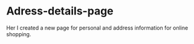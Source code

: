 # Adress-details-page
Her I created a new page for personal and address information for online shopping.
